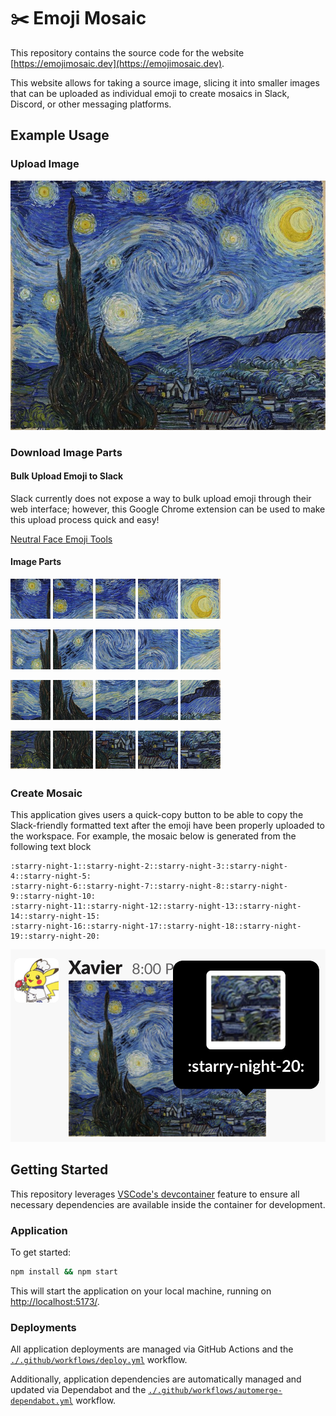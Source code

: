 # ✂️ Emoji Mosaic

This repository contains the source code for the website [https://emojimosaic.dev](https://emojimosaic.dev).

This website allows for taking a source image, slicing it into smaller images that can be uploaded as individual emoji to create mosaics in Slack, Discord, or other messaging platforms.

## Example Usage

### Upload Image

![](./assets/readme/starry-night.jpeg)

### Download Image Parts

#### Bulk Upload Emoji to Slack

Slack currently does not expose a way to bulk upload emoji through their web interface; however, this Google Chrome extension can be used to make this upload process quick and easy!

[Neutral Face Emoji Tools](https://chrome.google.com/webstore/detail/neutral-face-emoji-tools/anchoacphlfbdomdlomnbbfhcmcdmjej)

#### Image Parts

![](./assets/readme/starry-night/starry-night-1.png) ![](./assets/readme/starry-night/starry-night-2.png) ![](./assets/readme/starry-night/starry-night-3.png) ![](./assets/readme/starry-night/starry-night-4.png) ![](./assets/readme/starry-night/starry-night-5.png)

![](./assets/readme/starry-night/starry-night-6.png) ![](./assets/readme/starry-night/starry-night-7.png) ![](./assets/readme/starry-night/starry-night-8.png) ![](./assets/readme/starry-night/starry-night-9.png) ![](./assets/readme/starry-night/starry-night-10.png)

![](./assets/readme/starry-night/starry-night-11.png) ![](./assets/readme/starry-night/starry-night-12.png) ![](./assets/readme/starry-night/starry-night-13.png) ![](./assets/readme/starry-night/starry-night-14.png) ![](./assets/readme/starry-night/starry-night-15.png)

![](./assets/readme/starry-night/starry-night-16.png) ![](./assets/readme/starry-night/starry-night-17.png) ![](./assets/readme/starry-night/starry-night-18.png) ![](./assets/readme/starry-night/starry-night-19.png) ![](./assets/readme/starry-night/starry-night-20.png)

### Create Mosaic

This application gives users a quick-copy button to be able to copy the Slack-friendly formatted text after the emoji have been properly uploaded to the workspace. For example, the mosaic below is generated from the following text block

```
:starry-night-1::starry-night-2::starry-night-3::starry-night-4::starry-night-5:
:starry-night-6::starry-night-7::starry-night-8::starry-night-9::starry-night-10:
:starry-night-11::starry-night-12::starry-night-13::starry-night-14::starry-night-15:
:starry-night-16::starry-night-17::starry-night-18::starry-night-19::starry-night-20:
```

![](./assets/readme/slack.png)

## Getting Started

This repository leverages [VSCode's devcontainer](https://code.visualstudio.com/docs/remote/containers) feature to ensure all necessary dependencies are available inside the container for development.

### Application

To get started:

```bash
npm install && npm start
```

This will start the application on your local machine, running on [http://localhost:5173/](http://localhost:5173).

### Deployments

All application deployments are managed via GitHub Actions and the [`./.github/workflows/deploy.yml`](./.github/workflows/deploy.yml) workflow.

Additionally, application dependencies are automatically managed and updated via Dependabot and the [`./.github/workflows/automerge-dependabot.yml`](./.github/workflows/automerge-dependabot.yml) workflow.
